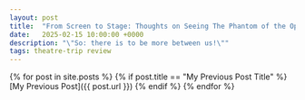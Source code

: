 ```yaml
---
layout: post
title:  "From Screen to Stage: Thoughts on Seeing The Phantom of the Opera Live at the West End (Act 2)"
date:   2025-02-15 10:00:00 +0000
description: "\"So: there is to be more between us!\""
tags: theatre-trip review
---
```


{% for post in site.posts %}
  {% if post.title == "My Previous Post Title" %}
    [My Previous Post]({{ post.url }})
  {% endif %}
{% endfor %}